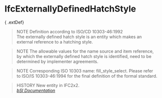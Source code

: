 IfcExternallyDefinedHatchStyle
==============================
{ .extDef}  
> NOTE  Definition according to ISO/CD 10303-46:1992  
> The externally defined hatch style is an entity which makes an external
> reference to a hatching style.  
  
> NOTE  The allowable values for the name source and item reference, by which
> the externally defined hatch style is identified, need to be determined by
> implementer agreements.  
  
> NOTE  Corresponding ISO 10303 name: fill_style_select. Please refer to
> ISO/IS 10303-46:1994 for the final definition of the formal standard.  
  
> HISTORY  New entity in IFC2x2.  
[ _bSI
Documentation_](https://standards.buildingsmart.org/IFC/DEV/IFC4_2/FINAL/HTML/schema/ifcpresentationappearanceresource/lexical/ifcexternallydefinedhatchstyle.htm)


